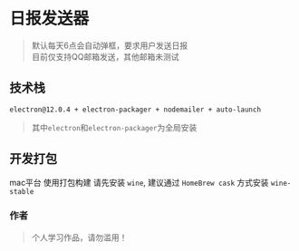 # 日报发送器
> 默认每天6点会自动弹框，要求用户发送日报<br>
> 目前仅支持QQ邮箱发送，其他邮箱未测试<br>

## 技术栈
`electron@12.0.4 + electron-packager + nodemailer + auto-launch`
> 其中`electron`和`electron-packager`为全局安装

## 开发打包
mac平台 使用打包构建 请先安装 `wine`, 建议通过 `HomeBrew cask` 方式安装 `wine-stable`

### 作者
> 个人学习作品，请勿滥用！